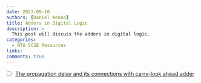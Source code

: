 ```yaml
---
date: 2023-09-10
authors: [Daniel Wenbo]
title: Adders in Digital Logic
description: >
  This post will discuss the adders in digital logic.
categories:
  - NTU SCSE Resources
links:
comments: true
---
```


<!-- more -->

- [ ] [The propagation delay and its connections with carry-look ahead adder](https://www.geeksforgeeks.org/carry-look-ahead-adder/)